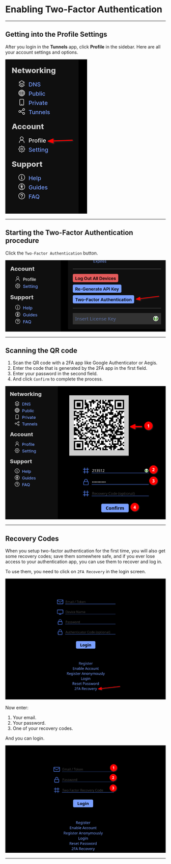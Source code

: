 # Enabling Two-Factor Authentication

---

## Getting into the Profile Settings

After you login in the **Tunnels** app, click **Profile** in the sidebar. Here are
all your account settings and options.

![click profile](https://raw.githubusercontent.com/tunnels-is/media/master/v3/guides/2fa/sidebar-0.png)

---

## Starting the Two-Factor Authentication procedure

Click the `Two-Factor Authentication` button.

![click this button](https://raw.githubusercontent.com/tunnels-is/media/master/v3/guides/2fa/2-fa-0.png)

---

## Scanning the QR code

1. Scan the QR code with a 2FA app like Google Authenticator or Aegis.
2. Enter the code that is generated by the 2FA app in the first field.
3. Enter your password in the second field.
4. And click `Confirm` to complete the process.

![Enter your code and password and click confirm](https://raw.githubusercontent.com/tunnels-is/media/master/v3/guides/2fa/2-fa-1.png)

---

## Recovery Codes

When you setup two-factor authentication for the first time, you will also get some recovery codes; save them somewhere safe, and if you ever lose access to your authentication app, you can use them to recover and log in.

To use them, you need to click on `2FA Recovery` in the login screen.

![2fa recovery](https://raw.githubusercontent.com/tunnels-is/media/master/v3/guides/2fa/2fa-recovery-0.png)

Now enter:
1. Your email.
2. Your password.
3. One of your recovery codes.

And you can login.

![2fa recovery](https://raw.githubusercontent.com/tunnels-is/media/master/v3/guides/2fa/2fa-recovery-1.png)

---
